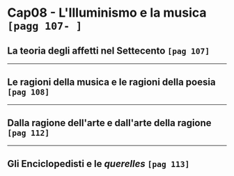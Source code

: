 # Cap08 - L'Illuminismo e la musica `[pagg 107- ]`

## La teoria degli affetti nel Settecento `[pag 107]`

---

## Le ragioni della musica e le ragioni della poesia `[pag 108]`

---

## Dalla ragione dell'arte e dall'arte della ragione `[pag 112]`

---

## Gli Enciclopedisti e le _querelles_ `[pag 113]`